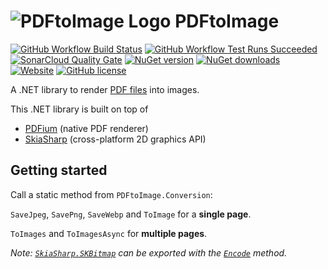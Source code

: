 # ![PDFtoImage Logo](https://raw.githubusercontent.com/sungaila/PDFtoImage/master/etc/Icon_64.png) PDFtoImage

[![GitHub Workflow Build Status](https://img.shields.io/github/actions/workflow/status/sungaila/PDFtoImage/dotnet.yml?event=push&style=flat-square&logo=github&logoColor=white)](https://github.com/sungaila/PDFtoImage/actions/workflows/dotnet.yml)
[![GitHub Workflow Test Runs Succeeded](https://img.shields.io/badge/dynamic/json?url=https%3A%2F%2Fgist.githubusercontent.com%2Fsungaila%2F003e8ab2211221897e4b3c0e564ed7b6%2Fraw&query=%24.stats.runs_succ&suffix=%20passed&style=flat-square&logo=github&logoColor=white&label=tests&color=45cc11)](https://github.com/sungaila/PDFtoImage/actions/workflows/dotnet.yml)
[![SonarCloud Quality Gate](https://img.shields.io/sonar/quality_gate/sungaila_PDFtoImage?server=https%3A%2F%2Fsonarcloud.io&style=flat-square&logo=sonarcloud&logoColor=white)](https://sonarcloud.io/dashboard?id=sungaila_PDFtoImage)
[![NuGet version](https://img.shields.io/nuget/v/PDFtoImage.svg?style=flat-square&logo=nuget&logoColor=white)](https://www.nuget.org/packages/PDFtoImage/)
[![NuGet downloads](https://img.shields.io/nuget/dt/PDFtoImage.svg?style=flat-square&logo=nuget&logoColor=white)](https://www.nuget.org/packages/PDFtoImage/)
[![Website](https://img.shields.io/website?up_message=online&down_message=offline&url=https%3A%2F%2Fwww.sungaila.de%2FPDFtoImage%2F&style=flat-square&label=website)](https://www.sungaila.de/PDFtoImage/)
[![GitHub license](https://img.shields.io/github/license/sungaila/PDFtoImage?style=flat-square)](https://github.com/sungaila/PDFtoImage/blob/master/LICENSE)

A .NET library to render [PDF files](https://en.wikipedia.org/wiki/PDF) into images.

This .NET library is built on top of
* [PDFium](https://pdfium.googlesource.com/pdfium/) (native PDF renderer)
* [SkiaSharp](https://github.com/mono/SkiaSharp) (cross-platform 2D graphics API)

## Getting started
Call a static method from `PDFtoImage.Conversion`:

`SaveJpeg`, `SavePng`, `SaveWebp` and `ToImage` for a **single page**.

`ToImages` and `ToImagesAsync` for **multiple pages**.

*Note: [`SkiaSharp.SKBitmap`](https://docs.microsoft.com/en-us/dotnet/api/skiasharp.skbitmap) can be exported with the [`Encode`](https://docs.microsoft.com/en-us/dotnet/api/skiasharp.skbitmap.encode?SkiaSharp_SKBitmap_Encode_System_IO_Stream_SkiaSharp_SKEncodedImageFormat_System_Int32_) method.*